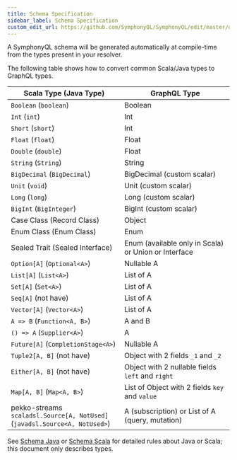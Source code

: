 ```yaml
---
title: Schema Specification
sidebar_label: Schema Specification
custom_edit_url: https://github.com/SymphonyQL/SymphonyQL/edit/master/docs/schema.md
---
```


A SymphonyQL schema will be generated automatically at compile-time from the types present in your resolver.

The following table shows how to convert common Scala/Java types to GraphQL types.

| Scala Type (Java Type)                                                         | GraphQL Type                                         |
|--------------------------------------------------------------------------------|------------------------------------------------------|
| `Boolean` (`boolean`)                                                          | Boolean                                              |
| `Int` (`int`)                                                                  | Int                                                  |
| `Short` (`short`)                                                              | Int                                                  |
| `Float` (`float`)                                                              | Float                                                |
| `Double` (`double`)                                                            | Float                                                |
| `String` (`String`)                                                            | String                                               |
| `BigDecimal` (`BigDecimal`)                                                    | BigDecimal (custom scalar)                           |
| `Unit` (`void`)                                                                | Unit (custom scalar)                                 |
| `Long` (`long`)                                                                | Long (custom scalar)                                 |
| `BigInt` (`BigInteger`)                                                        | BigInt (custom scalar)                               |
| Case Class (Record Class)                                                      | Object                                               |
| Enum Class (Enum Class)                                                        | Enum                                                 |
| Sealed Trait (Sealed Interface)                                                | Enum (available only in Scala) or Union or Interface |
| `Option[A]` (`Optional<A>`)                                                    | Nullable A                                           |
| `List[A]` (`List<A>`)                                                          | List of A                                            |
| `Set[A]` (`Set<A>`)                                                            | List of A                                            |
| `Seq[A]` (not have)                                                            | List of A                                            |
| `Vector[A]` (`Vector<A>`)                                                      | List of A                                            |
| `A => B` (`Function<A, B>`)                                                    | A and B                                              |
| `() => A` (`Supplier<A>`)                                                      | A                                                    |
| `Future[A]` (`CompletionStage<A>`)                                             | Nullable A                                           |
| `Tuple2[A, B]` (not have)                                                      | Object with 2 fields `_1` and `_2`                   |
| `Either[A, B]` (not have)                                                      | Object with 2 nullable fields `left` and `right`     |
| `Map[A, B]` (`Map<A, B>`)                                                      | List of Object with 2 fields `key` and `value`       |
| pekko-streams `scaladsl.Source[A, NotUsed]`<br/>(`javadsl.Source<A, NotUsed>`) | A (subscription) or List of A (query, mutation)      |


See [Schema Java](schema-java.md) or [Schema Scala](schema-scala.md) for detailed rules about Java or Scala; this document only describes types.